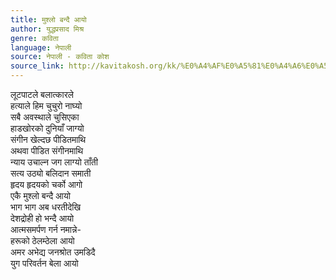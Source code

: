 ```yaml
---
title: मुश्लो बन्दै आयो
author: युद्धप्रसाद मिश्र
genre: कविता
language: नेपाली
source: नेपाली - कविता कोश
source_link: http://kavitakosh.org/kk/%E0%A4%AF%E0%A5%81%E0%A4%A6%E0%A5%8D%E0%A4%A7%E0%A4%AA%E0%A5%8D%E0%A4%B0%E0%A4%B8%E0%A4%BE%E0%A4%A6_%E0%A4%AE%E0%A4%BF%E0%A4%B6%E0%A5%8D%E0%A4%B0
---
```


लूटपाटले बलात्कारले  
हत्याले हिम चुचुरो नाघ्यो  
सबै अवस्थाले चुसिएका  
हाडखोरको दुनियाँ जाग्यो  
संगीन खेल्दछ पीडितमाथि  
अथवा पीडित संगीनमाथि  
न्याय उचाल्न जग लाग्यो ताँती  
सत्य उठ्यो बलिदान समाती  
हृदय हृदयको चर्को आगो  
एकै मुश्लो बन्दै आयो  
भाग भाग अब धरतीदेखि  
देशद्रोही हो भन्दै आयो  
आत्मसमर्पण गर्न नमान्ने-  
हरूको ठेलम्ठेला आयो  
अमर अभेद्य जनश्रोत उमडिदै  
युग परिवर्तन बेला आयो
